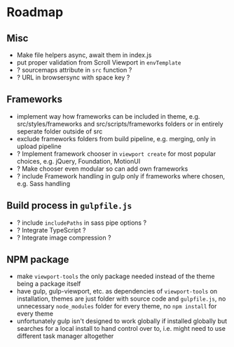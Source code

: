 # Roadmap

## Misc

- Make file helpers async, await them in index.js
- put proper validation from Scroll Viewport in `envTemplate`
- ? sourcemaps attribute in `src` function ?
- ? URL in browsersync with space key ?

## Frameworks

- implement way how frameworks can be included in theme, e.g. src/styles/frameworks and src/scripts/frameworks folders or in entirely seperate folder outside of src
- exclude frameworks folders from build pipeline, e.g. merging, only in upload pipeline
- ? Implement framework chooser in `viewport create` for most popular choices, e.g. jQuery, Foundation, MotionUI
- ? Make chooser even modular so can add own frameworks
- ? include Framework handling in gulp only if frameworks where chosen, e.g. Sass handling

## Build process in `gulpfile.js`

- ? include `includePaths` in sass pipe options ?
- ? Integrate TypeScript ?
- ? Integrate image compression ?

## NPM package

- make `viewport-tools` the only package needed instead of the theme being a package itself
- have gulp, gulp-viewport, etc. as dependencies of `viewport-tools` on installation, themes are just folder with source code and `gulpfile.js`, no unnecessary `node_modules` folder for every theme, no `npm install` for every theme
- unfortunately gulp isn't designed to work globally if installed globally but searches for a local install to hand control over to, i.e. might need to use different task manager altogether
